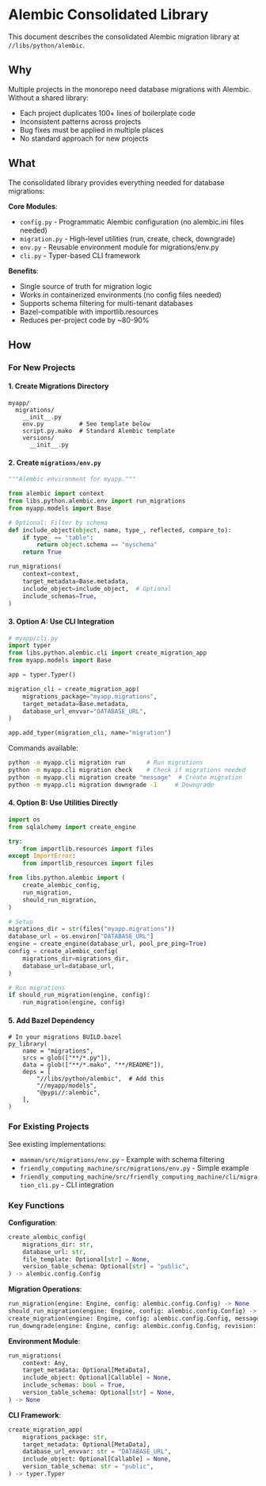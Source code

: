 # Alembic Consolidated Library

This document describes the consolidated Alembic migration library at `//libs/python/alembic`.

## Why

Multiple projects in the monorepo need database migrations with Alembic. Without a shared library:
- Each project duplicates 100+ lines of boilerplate code
- Inconsistent patterns across projects
- Bug fixes must be applied in multiple places
- No standard approach for new projects

## What

The consolidated library provides everything needed for database migrations:

**Core Modules**:
- `config.py` - Programmatic Alembic configuration (no alembic.ini files needed)
- `migration.py` - High-level utilities (run, create, check, downgrade)
- `env.py` - Reusable environment module for migrations/env.py
- `cli.py` - Typer-based CLI framework

**Benefits**:
- Single source of truth for migration logic
- Works in containerized environments (no config files needed)
- Supports schema filtering for multi-tenant databases
- Bazel-compatible with importlib.resources
- Reduces per-project code by ~80-90%

## How

### For New Projects

#### 1. Create Migrations Directory

```
myapp/
  migrations/
    __init__.py
    env.py          # See template below
    script.py.mako  # Standard Alembic template
    versions/
      __init__.py
```

#### 2. Create `migrations/env.py`

```python
"""Alembic environment for myapp."""

from alembic import context
from libs.python.alembic.env import run_migrations
from myapp.models import Base

# Optional: Filter by schema
def include_object(object, name, type_, reflected, compare_to):
    if type_ == "table":
        return object.schema == "myschema"
    return True

run_migrations(
    context=context,
    target_metadata=Base.metadata,
    include_object=include_object,  # Optional
    include_schemas=True,
)
```

#### 3. Option A: Use CLI Integration

```python
# myapp/cli.py
import typer
from libs.python.alembic.cli import create_migration_app
from myapp.models import Base

app = typer.Typer()

migration_cli = create_migration_app(
    migrations_package="myapp.migrations",
    target_metadata=Base.metadata,
    database_url_envvar="DATABASE_URL",
)

app.add_typer(migration_cli, name="migration")
```

Commands available:
```bash
python -m myapp.cli migration run      # Run migrations
python -m myapp.cli migration check    # Check if migrations needed
python -m myapp.cli migration create "message"  # Create migration
python -m myapp.cli migration downgrade -1     # Downgrade
```

#### 4. Option B: Use Utilities Directly

```python
import os
from sqlalchemy import create_engine

try:
    from importlib.resources import files
except ImportError:
    from importlib_resources import files

from libs.python.alembic import (
    create_alembic_config,
    run_migration,
    should_run_migration,
)

# Setup
migrations_dir = str(files("myapp.migrations"))
database_url = os.environ["DATABASE_URL"]
engine = create_engine(database_url, pool_pre_ping=True)
config = create_alembic_config(
    migrations_dir=migrations_dir,
    database_url=database_url,
)

# Run migrations
if should_run_migration(engine, config):
    run_migration(engine, config)
```

#### 5. Add Bazel Dependency

```starlark
# In your migrations BUILD.bazel
py_library(
    name = "migrations",
    srcs = glob(["**/*.py"]),
    data = glob(["**/*.mako", "**/README"]),
    deps = [
        "//libs/python/alembic",  # Add this
        "//myapp/models",
        "@pypi//:alembic",
    ],
)
```

### For Existing Projects

See existing implementations:
- `manman/src/migrations/env.py` - Example with schema filtering
- `friendly_computing_machine/src/migrations/env.py` - Simple example
- `friendly_computing_machine/src/friendly_computing_machine/cli/migration_cli.py` - CLI integration

### Key Functions

**Configuration**:
```python
create_alembic_config(
    migrations_dir: str,
    database_url: str,
    file_template: Optional[str] = None,
    version_table_schema: Optional[str] = "public",
) -> alembic.config.Config
```

**Migration Operations**:
```python
run_migration(engine: Engine, config: alembic.config.Config) -> None
should_run_migration(engine: Engine, config: alembic.config.Config) -> bool
create_migration(engine: Engine, config: alembic.config.Config, message: Optional[str]) -> None
run_downgrade(engine: Engine, config: alembic.config.Config, revision: str) -> None
```

**Environment Module**:
```python
run_migrations(
    context: Any,
    target_metadata: Optional[MetaData],
    include_object: Optional[Callable] = None,
    include_schemas: bool = True,
    version_table_schema: Optional[str] = None,
) -> None
```

**CLI Framework**:
```python
create_migration_app(
    migrations_package: str,
    target_metadata: Optional[MetaData],
    database_url_envvar: str = "DATABASE_URL",
    include_object: Optional[Callable] = None,
    version_table_schema: str = "public",
) -> typer.Typer
```
